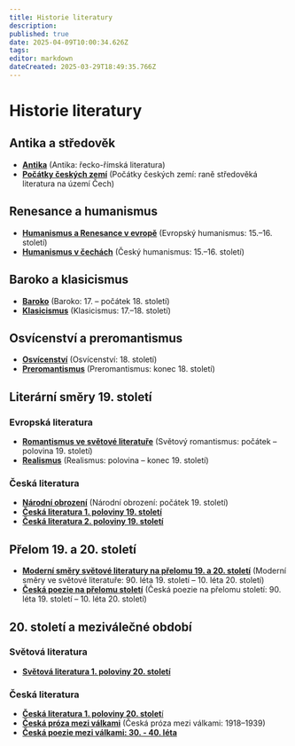 ```yaml
---
title: Historie literatury
description: 
published: true
date: 2025-04-09T10:00:34.626Z
tags: 
editor: markdown
dateCreated: 2025-03-29T18:49:35.766Z
---
```


# Historie literatury
## Antika a středověk
- [**Antika**](/cs/literatura/historie/antika) (Antika: řecko-římská literatura)
- [**Počátky českých zemí**](/cs/literatura/historie/pocatky-ceskych-zemi) (Počátky českých zemí: raně středověká literatura na území Čech)

## Renesance a humanismus
- [**Humanismus a Renesance v evropě**](/cs/literatura/historie/humanismus_evropa) (Evropský humanismus: 15.–16. století)
- [**Humanismus v čechách**](/cs/literatura/historie/humanismus_cechy) (Český humanismus: 15.–16. století)

## Baroko a klasicismus
- [**Baroko**](/cs/literatura/historie/baroko) (Baroko: 17. – počátek 18. století)
- [**Klasicismus**](/cs/literatura/historie/klasicismus) (Klasicismus: 17.–18. století)

## Osvícenství a preromantismus
- [**Osvícenství**](/cs/literatura/historie/osvicenstvi) (Osvícenství: 18. století)
- [**Preromantismus**](/cs/literatura/historie/preromantismus) (Preromantismus: konec 18. století)

## Literární směry 19. století
### Evropská literatura
- [**Romantismus ve světové literatuře**](/cs/literatura/historie/romantismus-svet-lit) (Světový romantismus: počátek – polovina 19. století)
- [**Realismus**](/cs/literatura/historie/realismus) (Realismus: polovina – konec 19. století)

### Česká literatura
- [**Národní obrození**](/cs/literatura/historie/narodni-obrozeni) (Národní obrození: počátek 19. století)
- [**Česká literatura 1. poloviny 19. století**](/cs/literatura/historie/ceska-lit-1pol-19stol)
- [**Česká literatura 2. poloviny 19. století**](/cs/literatura/historie/ceska-lit-2pol-19stol)

## Přelom 19. a 20. století
- [**Moderní směry světové literatury na přelomu 19. a 20. století**](/cs/literatura/historie/moderni-smery-svet-lit-prel-19-a-20-stol) (Moderní směry ve světové literatuře: 90. léta 19. století – 10. léta 20. století)
- [**Česká poezie na přelomu století**](/cs/literatura/historie/ceska-poez-prelom-stol) (Česká poezie na přelomu století: 90. léta 19. století – 10. léta 20. století)

## 20. století a meziválečné období
### Světová literatura
- [**Světová literatura 1. poloviny 20. století**](/cs/literatura/historie/svetova-lit-1pol-20stol)

### Česká literatura
- [**Česká literatura 1. poloviny 20. stolet**í](/cs/literatura/historie/ceska-lit-1pol-20stol)
- [**Česká próza mezi válkami**](/cs/literatura/historie/ceska-proza-mezi-val) (Česká próza mezi válkami: 1918–1939)
- [**Česká poezie mezi válkami: 30. - 40. léta**](/cs/literatura/historie/ceska-poez-mezi-valk-30-40)